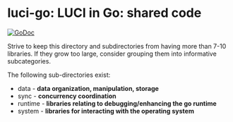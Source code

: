 luci-go: LUCI in Go: shared code
================================

[![GoDoc](https://godoc.org/go.chromium.org/luci/common?status.svg)](https://godoc.org/go.chromium.org/luci/common)

Strive to keep this directory and subdirectories from having more than 7-10
libraries. If they grow too large, consider grouping them into informative
subcategories.

The following sub-directories exist:

  * data - **data organization, manipulation, storage**
  * sync - **concurrency coordination**
  * runtime - **libraries relating to debugging/enhancing the go runtime**
  * system - **libraries for interacting with the operating system**
